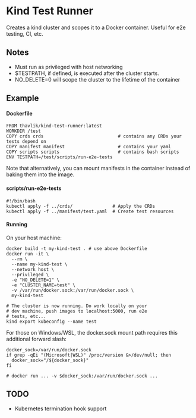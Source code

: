 # Kind Test Runner
Creates a kind cluster and scopes it to a Docker container. Useful for e2e testing, CI, etc.

## Notes
- Must run as privileged with host networking
- $TESTPATH, if defined, is executed after the cluster starts.
- NO_DELETE=0 will scope the cluster to the lifetime of the container

## Example
#### Dockerfile
```
FROM thavlik/kind-test-runner:latest
WORKDIR /test
COPY crds crds                            # contains any CRDs your tests depend on
COPY manifest manifest                    # contains your yaml
COPY scripts scripts                      # contains bash scripts
ENV TESTPATH=/test/scripts/run-e2e-tests
```
Note that alternatively, you can mount manifests in the container instead of baking them into the image.

#### scripts/run-e2e-tests
```
#!/bin/bash
kubectl apply -f ../crds/               # Apply the CRDs
kubectl apply -f ../manifest/test.yaml  # Create test resources
```

#### Running
On your host machine:
```
docker build -t my-kind-test . # use above Dockerfile
docker run -it \
  --rm \
  --name my-kind-test \
  --network host \
  --privileged \
  -e "NO_DELETE=1" \
  -e "CLUSTER_NAME=test" \
  -v /var/run/docker.sock:/var/run/docker.sock \
  my-kind-test

# The cluster is now running. Do work locally on your
# dev machine, push images to localhost:5000, run e2e
# tests, etc...
kind export kubeconfig --name test
```

For those on Windows/WSL, the docker.sock mount path requires this additional forward slash:
```
docker_sock=/var/run/docker.sock
if grep -qEi "(Microsoft|WSL)" /proc/version &>/dev/null; then
  docker_sock="/${docker_sock}"
fi

# docker run ... -v $docker_sock:/var/run/docker.sock ...
```

## TODO
- Kubernetes termination hook support
